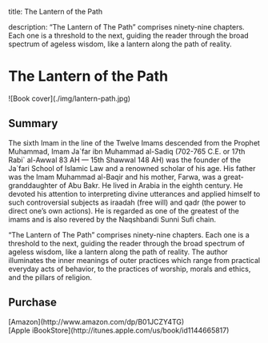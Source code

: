 title: The Lantern of the Path

description: “The Lantern of The Path” comprises ninety-nine chapters. Each one is a threshold to the next, guiding the reader through the broad spectrum of ageless wisdom, like a lantern along the path of reality.

# The Lantern of the Path

<div markdown="1" class="cover-image">
![Book cover](./img/lantern-path.jpg)
</div>

## Summary

The sixth Imam in the line of the Twelve Imams descended from the Prophet Muhammad, Imam Ja\`far ibn Muhammad al-Sadiq (702-765 C.E. or 17th Rabi\` al-Awwal 83 AH — 15th Shawwal 148 AH) was the founder of the Ja`fari School of Islamic Law and a renowned scholar of his age. His father was the Imam Muhammad al-Baqir and his mother, Farwa, was a great-granddaughter of Abu Bakr. He lived in Arabia in the eighth century. He devoted his attention to interpreting divine utterances and applied himself to such controversial subjects as iraadah (free will) and qadr (the power to direct one’s own actions). He is regarded as one of the greatest of the imams and is also revered by the Naqshbandi Sunni Sufi chain.

“The Lantern of The Path” comprises ninety-nine chapters. Each one is a threshold to the next, guiding the reader through the broad spectrum of ageless wisdom, like a lantern along the path of reality. The author illuminates the inner meanings of outer practices which range from practical everyday acts of behavior, to the practices of worship, morals and ethics, and the pillars of religion.

## Purchase

<div markdown="3" class="purchase-link">
[Amazon](http://www.amazon.com/dp/B01JCZY4TG)
</div>

<div markdown="3" class="purchase-link">
[Apple iBookStore](http://itunes.apple.com/us/book/id1144665817)
</div>